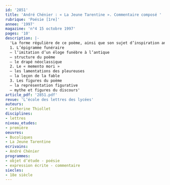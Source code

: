 ```yaml
---
id: '2851'
title: 'André Chénier : « La Jeune Tarentine ». Commentaire composé '
rubrique: 'Poésie [1re]'
annee: '1997'
magazine: 'n°4 15 octobre 1997'
pages: '10'
description: |-
  'La forme régulière de ce poème, ainsi que son sujet d’inspiration antique, semblent propices à un apprentissage multiple, que le commentaire composé se propose d’illustrer dans le cadre de l’exercice rédigé.
  1. L’épigramme funéraire
  – l’imitation d’un éloge funèbre à l’antique
  – structure du poème
  – le drapé néoclassique
  2. Le « memento mori »
  – les lamentations des pleureuses
  – la leçon de la fable
  3. Les figures du poème
  – la représentation figurative
  – mythe et figures du discours'
article_pdf: '2851.pdf'
revue: 'L’école des lettres des lycées'
auteurs:
- Catherine Thiollet
disciplines:
- lettres
niveau_etudes:
- première
oeuvres:
- Bucoliques
- La Jeune Tarentine
ecrivains:
- André Chénier
programmes:
- objet d’étude - poésie
- expression écrite - commentaire
siecles:
- 18e siècle
---
```

